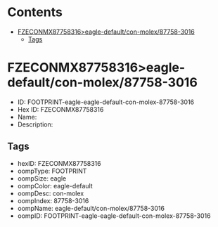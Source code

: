 



Contents
========

* [FZECONMX87758316>eagle-default/con-molex/87758-3016](#fzeconmx87758316eagle-defaultcon-molex87758-3016)
	* [Tags](#tags)

# FZECONMX87758316>eagle-default/con-molex/87758-3016

- ID: FOOTPRINT-eagle-eagle-default-con-molex-87758-3016
- Hex ID: FZECONMX87758316
- Name: 
- Description: 

## Tags

- hexID: FZECONMX87758316
- oompType: FOOTPRINT
- oompSize: eagle
- oompColor: eagle-default
- oompDesc: con-molex
- oompIndex: 87758-3016
- oompName: eagle-default/con-molex/87758-3016
- oompID: FOOTPRINT-eagle-eagle-default-con-molex-87758-3016
